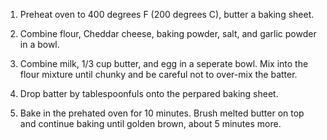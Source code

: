 1. Preheat oven to 400 degrees F (200 degrees C), butter a baking sheet.

2. Combine flour, Cheddar cheese, baking powder, salt, and garlic powder in a bowl.

3. Combine milk, 1/3 cup butter, and egg in a seperate bowl. Mix into the flour mixture until chunky and be careful not to over-mix the batter.

4. Drop batter by tablespoonfuls onto the perpared baking sheet.

5. Bake in the prehated oven for 10 minutes. Brush melted butter on top and continue baking until golden brown, about 5 minutes more.